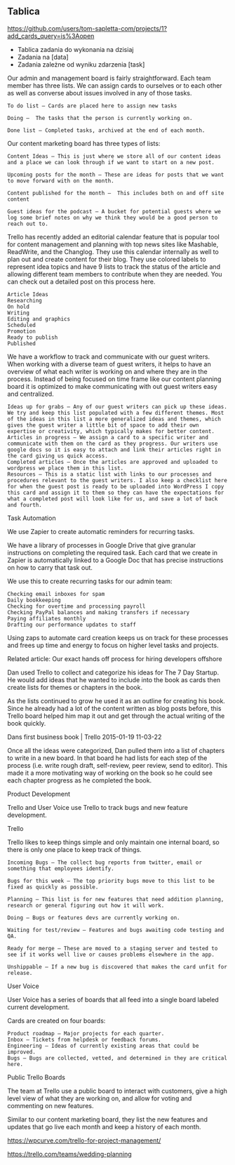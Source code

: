 ## Tablica
https://github.com/users/tom-sapletta-com/projects/1?add_cards_query=is%3Aopen

+ Tablica zadania do wykonania na dzisiaj
+ Zadania na [data]
+ Zadania zależne od wyniku zdarzenia [task]




Our admin and management board is fairly straightforward. Each team member has three lists. We can assign cards to ourselves or to each other as well as converse about issues involved in any of those tasks.

    To do list – Cards are placed here to assign new tasks

    Doing –  The tasks that the person is currently working on.

    Done list – Completed tasks, archived at the end of each month.


Our content marketing board has three types of lists:

    Content Ideas – This is just where we store all of our content ideas and a place we can look through if we want to start on a new post.

    Upcoming posts for the month – These are ideas for posts that we want to move forward with on the month.

    Content published for the month –  This includes both on and off site content

    Guest ideas for the podcast – A bucket for potential guests where we log some brief notes on why we think they would be a good person to reach out to.


Trello has recently added an editorial calendar feature that is popular tool for content management and planning with top news sites like Mashable, ReadWrite, and the Changlog. They use this calendar internally as well to plan out and create content for their blog. They use colored labels to represent idea topics and have 9 lists to track the status of the article and allowing different team members to contribute when they are needed. You can check out a detailed post on this process here.

    Article Ideas
    Researching
    On hold
    Writing
    Editing and graphics
    Scheduled
    Promotion
    Ready to publish
    Published


We have a workflow to track and communicate with our guest writers. When working with a diverse team of guest writers, it helps to have an overview of what each writer is working on and where they are in the process. Instead of being focused on time frame like our content planning board it is optimized to make communicating with out guest writers easy and centralized.

    Ideas up for grabs – Any of our guest writers can pick up these ideas. We try and keep this list populated with a few different themes. Most of the ideas in this list a more generalized ideas and themes, which gives the guest writer a little bit of space to add their own expertise or creativity, which typically makes for better content.
    Articles in progress – We assign a card to a specific writer and communicate with them on the card as they progress. Our writers use google docs so it is easy to attach and link their articles right in the card giving us quick access.
    Completed articles – Once the articles are approved and uploaded to wordpress we place them in this list.
    Resources – This is a static list with links to our processes and procedures relevant to the guest writers. I also keep a checklist here for when the guest post is ready to be uploaded into WordPress I copy this card and assign it to them so they can have the expectations for what a completed post will look like for us, and save a lot of back and fourth.


Task Automation

We use Zapier to create automatic reminders for recurring tasks.

We have a library of processes in Google Drive that give granular instructions on completing the required task. Each card that we create in Zapier is automatically linked to a Google Doc that has precise instructions on how to carry that task out.

We use this to create recurring tasks for our admin team:

    Checking email inboxes for spam
    Daily bookkeeping
    Checking for overtime and processing payroll
    Checking PayPal balances and making transfers if necessary
    Paying affiliates monthly
    Drafting our performance updates to staff

Using zaps to automate card creation keeps us on track for these processes and frees up time and energy to focus on higher level tasks and projects.

Related article: Our exact hands off process for hiring developers offshore



Dan used Trello to collect and categorize his ideas for The 7 Day Startup. He would add ideas that he wanted to include into the book as cards then create lists for themes or chapters in the book.

As the lists continued to grow he used it as an outline for creating his book. Since he already had a lot of the content written as blog posts before, this Trello board helped him map it out and get through the actual writing of the book quickly.

Dans first business book | Trello 2015-01-19 11-03-22

Once all the ideas were categorized, Dan pulled them into a list of chapters to write in a new board. In that board he had lists for each step of the process (i.e. write rough draft, self-review, peer review, send to editor). This made it a more motivating way of working on the book so he could see each chapter progress as he completed the book.



Product Development

Trello and User Voice use Trello to track bugs and new feature development.

Trello

Trello likes to keep things simple and only maintain one internal board, so there is only one place to keep track of things.

    Incoming Bugs – The collect bug reports from twitter, email or something that employees identify.

    Bugs for this week – The top priority bugs move to this list to be fixed as quickly as possible.

    Planning – This list is for new features that need addition planning, research or general figuring out how it will work.

    Doing – Bugs or features devs are currently working on.

    Waiting for test/review – Features and bugs awaiting code testing and QA.

    Ready for merge – These are moved to a staging server and tested to see if it works well live or causes problems elsewhere in the app.

    Unshippable – If a new bug is discovered that makes the card unfit for release.

User Voice

User Voice has a series of boards that all feed into a single board labeled current development.

Cards are created on four boards:

    Product roadmap – Major projects for each quarter.
    Inbox – Tickets from helpdesk or feedback forums.
    Engineering – Ideas of currently existing areas that could be improved.
    Bugs – Bugs are collected, vetted, and determined in they are critical here.


Public Trello Boards

The team at Trello use a public board to interact with customers, give a high level view of what they are working on, and allow for voting and commenting on new features.

Similar to our content marketing board, they list the new features and updates that go live each month and keep a history of each month.


https://wpcurve.com/trello-for-project-management/


https://trello.com/teams/wedding-planning




